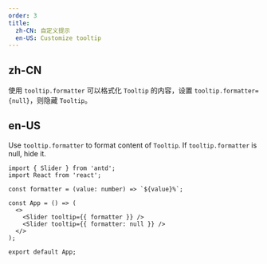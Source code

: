 ```yaml
---
order: 3
title:
  zh-CN: 自定义提示
  en-US: Customize tooltip
---
```


## zh-CN

使用 `tooltip.formatter` 可以格式化 `Tooltip` 的内容，设置 `tooltip.formatter={null}`，则隐藏 `Tooltip`。

## en-US

Use `tooltip.formatter` to format content of `Tooltip`. If `tooltip.formatter` is null, hide it.

```tsx
import { Slider } from 'antd';
import React from 'react';

const formatter = (value: number) => `${value}%`;

const App = () => (
  <>
    <Slider tooltip={{ formatter }} />
    <Slider tooltip={{ formatter: null }} />
  </>
);

export default App;
```
